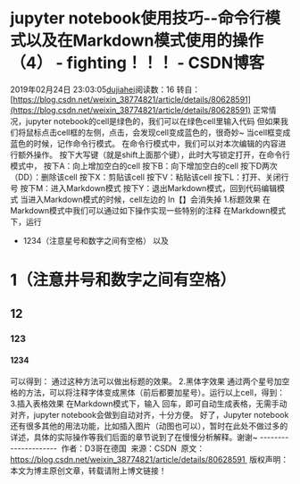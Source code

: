 # jupyter notebook使用技巧--命令行模式以及在Markdown模式使用的操作（4） - fighting！！！ - CSDN博客
2019年02月24日 23:03:05[dujiahei](https://me.csdn.net/dujiahei)阅读数：16
转自：[https://blog.csdn.net/weixin_38774821/article/details/80628591](https://blog.csdn.net/weixin_38774821/article/details/80628591)
正常情况，jupyter notebook的cell是绿色的，我们可以在绿色cell里输入代码
但如果我们将鼠标点击cell框的左侧，点击，会发现cell变成蓝色的，很奇妙~
当cell框变成蓝色的时候，记作命令行模式。
在命令行模式中，我们可以对本次编辑的内容进行额外操作。
按下大写键（就是shift上面那个键），此时大写锁定打开，在命令行模式中，
按下A：向上增加空白的cell
按下B：向下增加空白的cell
按下D两次（DD）：删除该cell
按下X：剪贴该cell
按下V：粘贴该cell
按下L：打开、关闭行号
按下M：进入Markdown模式
按下Y：退出Markdown模式，回到代码编辑模式
当进入Markdown模式的时候，cell左边的 In【】会消失掉
1.标题效果
在Markdown模式中我们可以通过如下操作实现一些特别的注释
在Markdown模式下，运行
* 1234（注意星号和数字之间有空格）
以及
# 1（注意井号和数字之间有空格）
## 12
### 123
#### 1234
可以得到：
通过这种方法可以做出标题的效果。
2.黑体字效果
通过两个星号加空格的方法，可以将注释字体变成黑体（前后都要加星号）。运行以上cell，得到：
3.插入表格效果
在Markdown模式下，输入
回车，即可自动生成表格，无需手动对齐，jupyter notebook会做到自动对齐，十分方便。
好了，Jupyter notebook还有很多其他的用法功能，比如插入图片（动图也可以），暂时在此处不做过多的详述，具体的实际操作等我们后面的章节说到了在慢慢分析解释。谢谢~
--------------------- 
作者：D3哥在德国 
来源：CSDN 
原文：https://blog.csdn.net/weixin_38774821/article/details/80628591 
版权声明：本文为博主原创文章，转载请附上博文链接！
